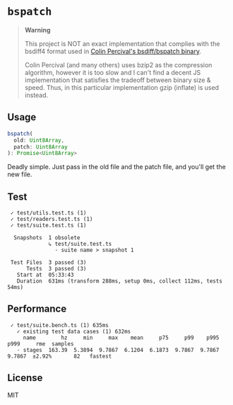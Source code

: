# `bspatch`

> **Warning**
>
> This project is NOT an exact implementation that complies with the bsdiff4 format used in [Colin Percival's bsdiff/bspatch binary](https://www.daemonology.net/bsdiff/).
>
> Colin Percival (and many others) uses bzip2 as the compression algorithm, however it is too slow and I can't find a decent JS implementation that satisfies the tradeoff between binary size & speed. Thus, in this particular implementation gzip (inflate) is used instead.

## Usage

```ts
bspatch(
  old: Uint8Array,
  patch: Uint8Array
): Promise<Uint8Array>
```

Deadly simple. Just pass in the old file and the patch file, and you'll get the new file.

## Test

```
 ✓ test/utils.test.ts (1)
 ✓ test/readers.test.ts (1)
 ✓ test/suite.test.ts (1)

  Snapshots  1 obsolete
             ↳ test/suite.test.ts
               · suite name > snapshot 1

 Test Files  3 passed (3)
      Tests  3 passed (3)
   Start at  05:33:43
   Duration  631ms (transform 288ms, setup 0ms, collect 112ms, tests 54ms)
```

## Performance

```
 ✓ test/suite.bench.ts (1) 635ms
   ✓ existing test data cases (1) 632ms
     name        hz     min     max    mean     p75     p99    p995    p999     rme  samples
   · stages  163.39  5.3894  9.7867  6.1204  6.1873  9.7867  9.7867  9.7867  ±2.92%       82   fastest
```

## License

MIT
